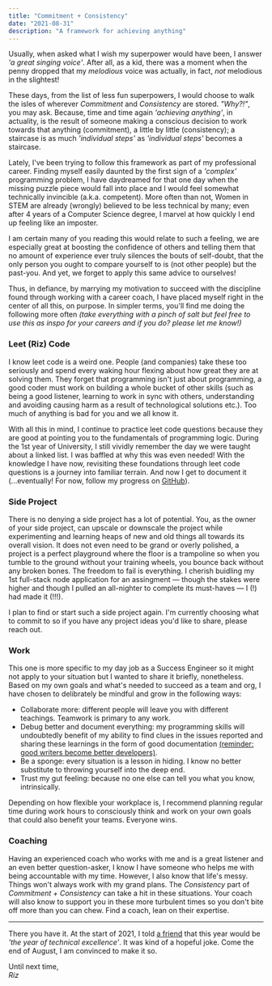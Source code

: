 ```yaml
---
title: "Commitment + Consistency"
date: "2021-08-31"
description: "A framework for achieving anything"
---
```


Usually, when asked what I wish my superpower would have been, I answer _'a great singing voice'_. After all, as a kid, there was a moment when the penny dropped that my _melodious_ voice was actually, in fact, _not_ melodious in the slightest!

These days, from the list of less fun superpowers, I would choose to walk the isles of wherever _Commitment_ and _Consistency_ are stored. _"Why?!"_, you may ask. Because, time and time again _'achieving anything'_, in actuality, is the result of someone making a conscious decision to work towards that anything (commitment), a little by little (consistency); a staircase is as much _'individual steps'_ as _'individual steps'_ becomes a staircase.

Lately, I've been trying to follow this framework as part of my professional career. Finding myself easily daunted by the first sign of a _'complex'_ programming problem, I have daydreamed for that one day when the missing puzzle piece would fall into place and I would feel somewhat technically invincible (a.k.a. competent). More often than not, Women in STEM are already (wrongly) believed to be less technical by many; even after 4 years of a Computer Science degree, I marvel at how quickly I end up feeling like an imposter.

I am certain many of you reading this would relate to such a feeling, we are especially great at boosting the confidence of others and telling them that no amount of experience ever truly silences the bouts of self-doubt, that the only person you ought to compare yourself to is (not other people) but the past-you. And yet, we forget to apply this same advice to ourselves!

Thus, in defiance, by marrying my motivation to succeed with the discipline found through working with a career coach, I have placed myself right in the center of all this, on purpose. In simpler terms, you'll find me doing the following more often _(take everything with a pinch of salt but feel free to use this as inspo for your careers and if you do? please let me know!)_

### Leet (Riz) Code

I know leet code is a weird one. People (and companies) take these too seriously and spend every waking hour flexing about how great they are at solving them. They forget that programming isn't just about programming, a good coder must work on building a whole bucket of other skills (such as being a good listener, learning to work in sync with others, understanding and avoiding causing harm as a result of technological solutions etc.). Too much of anything is bad for you and we all know it.

With all this in mind, I continue to practice leet code questions because they are good at pointing you to the fundamentals of programming logic. During the 1st year of University, I still vividly remember the day we were taught about a linked list. I was baffled at why this was even needed! With the knowledge I have now, revisiting these foundations through leet code questions is a journey into familiar terrain. And now I get to document it (...eventually! For now, follow my progress on [GitHub](https://github.com/RizBizKits/LeetRizCode)).

### Side Project

There is no denying a side project has a lot of potential. You, as the owner of your side project, can upscale or downscale the project while experimenting and learning heaps of new and old things all towards its overall vision. It does not even need to be grand or overly polished, a project is a perfect playground where the floor is a trampoline so when you tumble to the ground without your training wheels, you bounce back without any broken bones. The freedom to fail is everything. I cherish buidling my 1st full-stack node application for an assingment — though the stakes were higher and though I pulled an all-nighter to complete its must-haves — I (!) had made it (!!!).

I plan to find or start such a side project again. I'm currently choosing what to commit to so if you have any project ideas you'd like to share, please reach out.

### Work

This one is more specific to my day job as a Success Engineer so it might not apply to your situation but I wanted to share it briefly, nonetheless. Based on my own goals and what's needed to succeed as a team and org, I have chosen to delibrately be mindful and grow in the following ways:

- Collaborate more: different people will leave you with different teachings. Teamwork is primary to any work.
- Debug better and document everything: my programming skills will undoubtedly benefit of my ability to find clues in the issues reported and sharing these learnings in the form of good documentation [(reminder: good writers become better developers)](https://www.dddeastmidlands.com/2021/speakers/riz-akmal-khan/).
- Be a sponge: every situation is a lesson in hiding. I know no better substitute to throwing yourself into the deep end.
- Trust my gut feeling: because no one else can tell you what you know, intrinsically.

Depending on how flexible your workplace is, I recommend planning regular time during work hours to consciously think and work on your own goals that could also benefit your teams. Everyone wins.

### Coaching

Having an experienced coach who works with me and is a great listener and an even better question-asker, I know I have someone who helps me with being accountable with my time. However, I also know that life's messy. Things won't always work with my grand plans. The _Consistency_ part of _Commitment + Consistency_ can take a hit in these situations. Your coach will also know to support you in these more turbulent times so you don't bite off more than you can chew. Find a coach, lean on their expertise.

<hr>

There you have it. At the start of 2021, I told [a friend](https://darylcecile.net/) that this year would be _'the year of technical excellence'_. It was kind of a hopeful joke. Come the end of August, I am convinced to make it so.

Until next time,  
_Riz_
